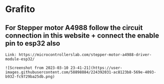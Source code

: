 # Grafito

 ## For Stepper motor A4988 follow the circuit connection in this website + connect the enable pin to esp32 also
    Link: https://microcontrollerslab.com/stepper-motor-a4988-driver-module-esp32/
    
    ![Screenshot from 2023-03-10 23-41-21](https://user-images.githubusercontent.com/58898884/224392031-ac8123b8-569e-4093-b932-fc9729ba25db.png)
